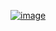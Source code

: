 [![image](https://github.com/Kim-Min-Hyeok/Kim-Min-Hyeok/assets/61306657/b6969a8b-a1f8-414b-92f6-a5acf643bb01)
](https://i.pinimg.com/564x/5e/d5/8c/5ed58cbf79e583bfbab7016077008e28.jpg)
<!--
**Kim-Min-Hyeok/Kim-Min-Hyeok** is a ✨ _special_ ✨ repository because![Uploading image.png…]()
 its `README.md` (this file) appears on your GitHub profile.

Here are some ideas to get you started:

- 🔭 I’m currently working on ...
- 🌱 I’m currently learning ...
- 👯 I’m looking to collaborate on ...
- 🤔 I’m looking for help with ...
- 💬 Ask me about ...
- 📫 How to reach me: ...
- 😄 Pronouns: ...
- ⚡ Fun fact: ...
-->
